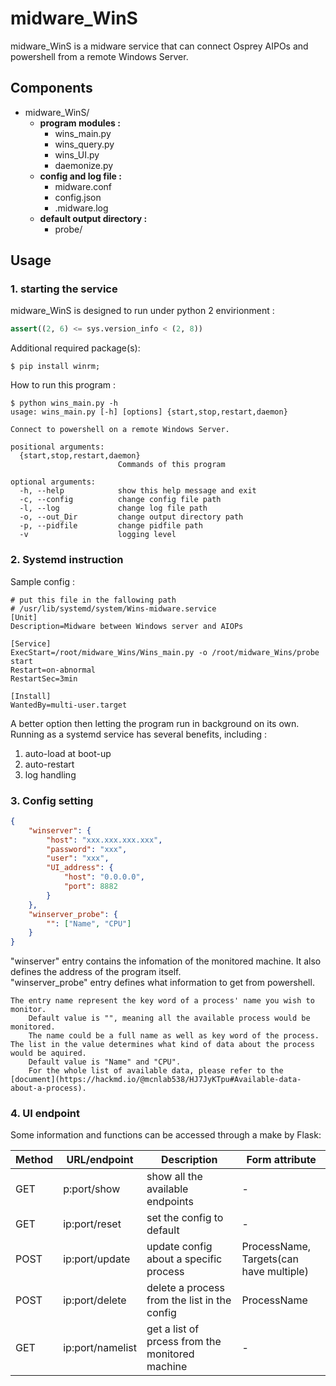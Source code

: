# midware_WinS
midware_WinS is a midware service that can connect Osprey AIPOs and powershell from a remote Windows Server.

## Components
- midware_WinS/
	- **program modules :**
	    - wins_main.py
	    - wins_query.py
	    - wins_UI.py
	    - daemonize.py
	- **config and log file :**
	    - midware.conf
	    - config.json
	    - .midware.log
	- **default output directory :**
	    - probe/

## Usage

### 1. starting the service
midware_WinS is designed to run under python 2 envirionment :
```python
assert((2, 6) <= sys.version_info < (2, 8))
```
Additional required package(s):
```shell
$ pip install winrm;
```
How to run this program :
```shell
$ python wins_main.py -h
usage: wins_main.py [-h] [options] {start,stop,restart,daemon}

Connect to powershell on a remote Windows Server.

positional arguments:
  {start,stop,restart,daemon}
                        Commands of this program

optional arguments:
  -h, --help            show this help message and exit
  -c, --config     	 	change config file path
  -l, --log         	change log file path
  -o, --out_Dir     	change output directory path
  -p, --pidfile     	change pidfile path
  -v                    logging level
```

### 2. Systemd instruction
Sample config :
```.service=
# put this file in the fallowing path
# /usr/lib/systemd/system/Wins-midware.service
[Unit]
Description=Midware between Windows server and AIOPs

[Service]
ExecStart=/root/midware_Wins/Wins_main.py -o /root/midware_Wins/probe start
Restart=on-abnormal
RestartSec=3min

[Install]
WantedBy=multi-user.target
```
A better option then letting the program run in background on its own.</br>
Running as a systemd service has several benefits, including :
1. auto-load at boot-up
2. auto-restart
3. log handling
### 3. Config setting
```json
{
    "winserver": {
        "host": "xxx.xxx.xxx.xxx", 
        "password": "xxx", 
        "user": "xxx", 
        "UI_address": {
            "host": "0.0.0.0", 
            "port": 8882
        }
    }, 
    "winserver_probe": {
        "": ["Name", "CPU"]
    }
}
```
"winserver" entry contains the infomation of the monitored machine. It also defines the address of the program itself.</br>
"winserver_probe" entry defines what information to get from powershell.

	The entry name represent the key word of a process' name you wish to monitor.
		Default value is "", meaning all the available process would be monitored.
		The name could be a full name as well as key word of the process.
	The list in the value determines what kind of data about the process would be aquired.
		Default value is "Name" and "CPU".
		For the whole list of available data, please refer to the [document](https://hackmd.io/@mcnlab538/HJ7JyKTpu#Available-data-about-a-process).

### 4. UI endpoint
Some information and functions can be accessed through a make by Flask:

|Method|URL/endpoint|Description|Form attribute|
|---|---|---|---|
|GET|p:port/show	|show all the available endpoints|	-|
|GET|ip:port/reset 	|set the config to default| -|
|POST|ip:port/update	|update config about a specific process|ProcessName,</br>Targets(can have multiple)|
|POST|ip:port/delete	|delete a process from the list in the config| ProcessName|
|GET|ip:port/namelist 	|get a list of prcess from the monitored machine|-|


